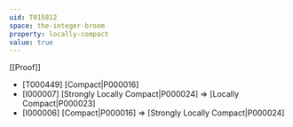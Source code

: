 ```yaml
---
uid: T015812
space: the-integer-broom
property: locally-compact
value: true
---
```

[[Proof]]

* [T000449] [Compact|P000016]
* [I000007] [Strongly Locally Compact|P000024] => [Locally Compact|P000023]
* [I000006] [Compact|P000016] => [Strongly Locally Compact|P000024]

